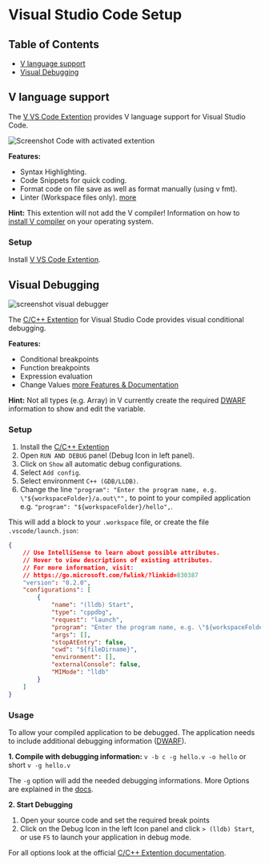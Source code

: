 # Visual Studio Code Setup

## Table of Contents

* [V language support](#v-language-support)
* [Visual Debugging](#visual-debugging)

## V language support

The [V VS Code Extention](https://marketplace.visualstudio.com/items?itemName=vlanguage.vscode-vlang)
provides V language support for Visual Studio Code.

![Screenshot Code with activated extention](https://github.com/vlang/vscode-vlang/raw/HEAD/images/demo.png)

**Features:**
* Syntax Highlighting.
* Code Snippets for quick coding.
* Format code on file save as well as format manually (using v fmt).
* Linter (Workspace files only).
[more](https://marketplace.visualstudio.com/items?itemName=vlanguage.vscode-vlang)

**Hint:** This extention will not add the V compiler! Information on how to
[install V compiler](https://github.com/vlang/v/blob/master/doc/docs.md#install-from-source)
on your operating system.

### Setup

Install [V VS Code Extention](https://marketplace.visualstudio.com/items?itemName=vlanguage.vscode-vlang).

## Visual Debugging

![screenshot visual debugger](https://github.com/vlang/v/blob/master/doc/img/vscode-debugger.png?raw=true)

The [C/C++ Extention](https://marketplace.visualstudio.com/items?itemName=ms-vscode.cpptools)
for Visual Studio Code provides visual conditional debugging.

**Features:**
* Conditional breakpoints
* Function breakpoints
* Expression evaluation
* Change Values
[more Features & Documentation](https://code.visualstudio.com/docs/cpp/cpp-debug)

**Hint:** Not all types (e.g. Array) in V currently create the required
[DWARF](https://en.wikipedia.org/wiki/DWARF) information to show and 
edit the variable.

### Setup

1. Install the [C/C++ Extention](https://marketplace.visualstudio.com/items?itemName=ms-vscode.cpptools)
2. Open `RUN AND DEBUG` panel (Debug Icon in left panel).
3. Click on `Show` all automatic debug configurations.
4. Select `Add config`.
5. Select environment `C++ (GDB/LLDB)`.
6. Change the line `"program": "Enter the program name, e.g. \"${workspaceFolder}/a.out\"",`
to point to your compiled application e.g. `"program": "${workspaceFolder}/hello",`.

This will add a block to your `.workspace` file,
or create the file `.vscode/launch.json`:
```json
{
    // Use IntelliSense to learn about possible attributes.
    // Hover to view descriptions of existing attributes.
    // For more information, visit: 
	// https://go.microsoft.com/fwlink/?linkid=830387
    "version": "0.2.0",
    "configurations": [
        {
            "name": "(lldb) Start",
            "type": "cppdbg",
            "request": "launch",
            "program": "Enter the program name, e.g. \"${workspaceFolder}/a.out\"",
            "args": [],
            "stopAtEntry": false,
            "cwd": "${fileDirname}",
            "environment": [],
            "externalConsole": false,
            "MIMode": "lldb"
        }
    ]
}
```

### Usage

To allow your compiled application to be debugged.
The application needs to include additional debugging information
([DWARF](https://en.wikipedia.org/wiki/DWARF)).

**1. Compile with debugging information:**
`v -b c -g hello.v -o hello` or short `v -g hello.v`

The `-g` option will add the needed debugging informations.
More Options are explained in the [docs](docs.md#debugging).


**2. Start Debugging**

1. Open your source code and set the required break points
2. Click on the Debug Icon in the left Icon panel and click
`> (lldb) Start`, or use `F5` to launch your application in debug mode.

For all options look at the official 
[C/C++ Extention documentation](https://code.visualstudio.com/docs/cpp/cpp-debug).

